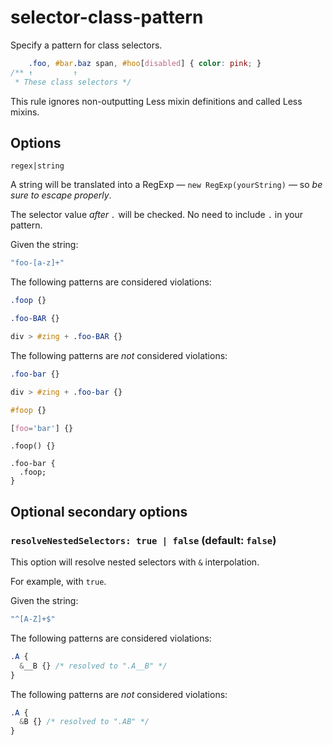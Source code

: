# selector-class-pattern

Specify a pattern for class selectors.

```css
    .foo, #bar.baz span, #hoo[disabled] { color: pink; }
/** ↑         ↑
 * These class selectors */
```

This rule ignores non-outputting Less mixin definitions and called Less mixins.

## Options

`regex|string`

A string will be translated into a RegExp — `new RegExp(yourString)` — so *be sure to escape properly*.

The selector value *after `.`* will be checked. No need to include `.` in your pattern.

Given the string:

```js
"foo-[a-z]+"
```

The following patterns are considered violations:

```css
.foop {}
```

```css
.foo-BAR {}
```

```css
div > #zing + .foo-BAR {}
```

The following patterns are *not* considered violations:

```css
.foo-bar {}
```

```css
div > #zing + .foo-bar {}
```

```css
#foop {}
```

```css
[foo='bar'] {}
```

```less
.foop() {}
```

```less
.foo-bar {
  .foop;
}
```

## Optional secondary options

### `resolveNestedSelectors: true | false` (default: `false`)

This option will resolve nested selectors with `&` interpolation.

For example, with `true`.

Given the string:

```js
"^[A-Z]+$"
```

The following patterns are considered violations:

```css
.A {
  &__B {} /* resolved to ".A__B" */
}
```

The following patterns are *not* considered violations:

```css
.A {
  &B {} /* resolved to ".AB" */
}
```
